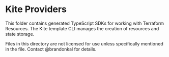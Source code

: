 # Kite Providers

This folder contains generated TypeScript SDKs for working with Terraform Resources.
The Kite template CLI manages the creation of resources and state storage.

Files in this directory are not licensed for use unless specifically mentioned in the file.
Contact @brandonkal for details.
